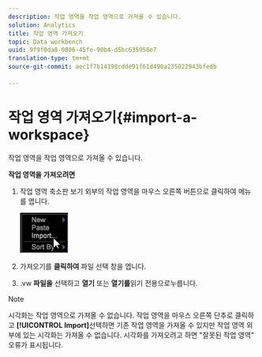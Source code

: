```yaml
---
description: 작업 영역을 작업 영역으로 가져올 수 있습니다.
solution: Analytics
title: 작업 영역 가져오기
topic: Data workbench
uuid: 9f9f0da8-0806-45fe-90b4-d5bc635958e7
translation-type: tm+mt
source-git-commit: aec1f7b14198cdde91f61d490a235022943bfedb

---
```



# 작업 영역 가져오기{#import-a-workspace}

작업 영역을 작업 영역으로 가져올 수 있습니다.

**작업 영역을 가져오려면**

1. 작업 영역 축소판 보기 외부의 작업 영역을 마우스 오른쪽 버튼으로 클릭하여 메뉴를 엽니다.

   ![](assets/import_workspace.png)

1. 가져오기를 **클릭하여** 파일 선택 창을 엽니다.
1. .vw **파일을** 선택하고 **열기** 또는 **열기를**&#x200B;읽기 전용으로누릅니다.

>[!NOTE]
>
>시각화는 작업 영역으로 가져올 수 없습니다. 작업 영역을 마우스 오른쪽 단추로 클릭하고 **[!UICONTROL Import]**&#x200B;선택하면 기존 작업 영역을 가져올 수 있지만 작업 영역 외부에 있는 시각화는 가져올 수 없습니다. 시각화를 가져오려고 하면 &quot;잘못된 작업 영역&quot; 오류가 표시됩니다.

